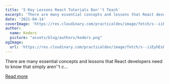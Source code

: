 ```yaml
---
title: '5 Key Lessons React Tutorials Don''t Teach'
excerpt: 'There are many essential concepts and lessons that React developers need to know that simply aren''t c...'
date: '2021-04-14'
coverImage: 'https://res.cloudinary.com/practicaldev/image/fetch/s--iiEyhEsB--/c_imagga_scale,f_auto,fl_progressive,h_420,q_auto,w_1000/https://reedbarger.com/content/images/2021/04/5-key-lessons-react-tutorials-dont-teach.png'
author:
  name: Koders
  picture: "assets/blog/authors/koders.png"
ogImage:
  url: 'https://res.cloudinary.com/practicaldev/image/fetch/s--iiEyhEsB--/c_imagga_scale,f_auto,fl_progressive,h_420,q_auto,w_1000/https://reedbarger.com/content/images/2021/04/5-key-lessons-react-tutorials-dont-teach.png'
---
```


There are many essential concepts and lessons that React developers need to know that simply aren''t c...

[Read more](https://dev.to/reedbarger/5-key-lessons-react-tutorials-don-t-teach-5pb)
